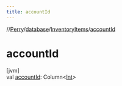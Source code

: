 ```yaml
---
title: accountId
---
```

//[Perry](../../../index.html)/[database](../index.html)/[InventoryItems](index.html)/[accountId](account-id.html)



# accountId



[jvm]\
val [accountId](account-id.html): Column<[Int](https://kotlinlang.org/api/latest/jvm/stdlib/kotlin/-int/index.html)>




